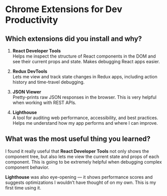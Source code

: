 # Chrome Extensions for Dev Productivity

## Which extensions did you install and why?

1. **React Developer Tools**  
   Helps me inspect the structure of React components in the DOM and see their current props and state. Makes debugging React apps easier.

2. **Redux DevTools**  
   Lets me view and track state changes in Redux apps, including action history and time-travel debugging.

3. **JSON Viewer**  
   Pretty-prints raw JSON responses in the browser. This is very helpful when working with REST APIs.

4. **Lighthouse**  
   A tool for auditing web performance, accessibility, and best practices. Helps me understand how my app performs and where I can improve.

## What was the most useful thing you learned?

I found it really useful that **React Developer Tools** not only shows the component tree, but also lets me view the current state and props of each component. This is going to be extremely helpful when debugging complex component behavior.

**Lighthouse** was also eye-opening — it shows performance scores and suggests optimizations I wouldn’t have thought of on my own. This is my first time using it. 
 